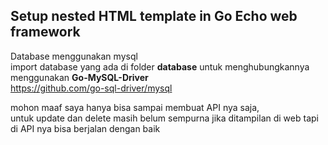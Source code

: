 ## Setup nested HTML template in Go Echo web framework
Database menggunakan mysql <br>
import database yang ada di folder <b>database</b>
untuk menghubungkannya menggunakan <b>Go-MySQL-Driver</b> <br>
https://github.com/go-sql-driver/mysql

mohon maaf saya hanya bisa sampai membuat API nya saja, <br>
untuk update dan delete masih belum sempurna jika ditampilan di web tapi di API nya bisa berjalan dengan baik
